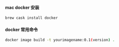 #### mac docker 安装
``` bash
brew cask install docker
```

#### docker 常用命令
``` bash
docker image build -t yourimagename:0.1(version) .
```
